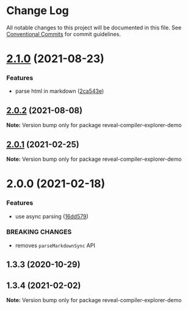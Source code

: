# Change Log

All notable changes to this project will be documented in this file.
See [Conventional Commits](https://conventionalcommits.org) for commit guidelines.

# [2.1.0](https://github.com/dvirtz/reveal-compiler-explorer/compare/reveal-compiler-explorer-demo@2.0.2...reveal-compiler-explorer-demo@2.1.0) (2021-08-23)


### Features

* parse html in markdown ([2ca543e](https://github.com/dvirtz/reveal-compiler-explorer/commit/2ca543e6552dddcc57beeceb9930f556bc4e2cc5))





## [2.0.2](https://github.com/dvirtz/reveal-compiler-explorer/compare/reveal-compiler-explorer-demo@2.0.1...reveal-compiler-explorer-demo@2.0.2) (2021-08-08)

**Note:** Version bump only for package reveal-compiler-explorer-demo





## [2.0.1](https://github.com/dvirtz/reveal-compiler-explorer/compare/reveal-compiler-explorer-demo@2.0.0...reveal-compiler-explorer-demo@2.0.1) (2021-02-25)

**Note:** Version bump only for package reveal-compiler-explorer-demo





# 2.0.0 (2021-02-18)


### Features

* use async parsing ([16dd579](https://github.com/dvirtz/reveal-compiler-explorer/commit/16dd579d1e075c9e45389a2ef4f099db64dcccc1))


### BREAKING CHANGES

* removes `parseMarkdownSync` API



## 1.3.3 (2020-10-29)





## 1.3.4 (2021-02-02)

**Note:** Version bump only for package reveal-compiler-explorer-demo
